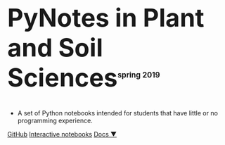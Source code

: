 <!-- _coverpage.md -->

<h1 style="font-size: 400%;"><b>PyNotes in Plant and Soil Sciences</b><sup style="font-size: 30%;">spring 2019</sup></h1>

- A set of Python notebooks intended for students that have little or no programming experience.

[GitHub](https://github.com/andres-patrignani/pynotes)
[Interactive notebooks](https://mybinder.org/v2/gh/andres-patrignani/pynotes/master?filepath=%2Fnotebooks)
[Docs ▼](#pynotes-in-plant-and-soil-sciences)